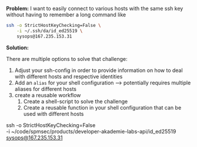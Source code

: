 **Problem:** I want to easily connect to various hosts with the same ssh key without having to remember a long command like

```bash
ssh -o StrictHostKeyChecking=False \
    -i ~/.ssh/da/id_ed25519 \
    sysops@167.235.153.31
```

**Solution:** 

There are multiple options to solve that challenge:

1. Adjust your ssh-config in order to provide information on how to deal with different hosts and respective identities
1. Add an `alias` for your shell configuration --> potentially requires multiple aliases for different hosts
1. create a reusable workflow
    1. Create a shell-script to solve the challenge
    1. Create a reusable function in your shell configuration that can be used with different hosts



ssh -o StrictHostKeyChecking=False \
    -i ~/code/spmsec/products/developer-akademie-labs-api/id_ed25519 \
    sysops@167.235.153.31

